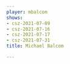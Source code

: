 ```yaml
---
player: mbalcom
shows:
- csz-2021-07-09
- csz-2021-07-16
- csz-2021-07-17
- csz-2021-07-31
title: Michael Balcom

---
```

